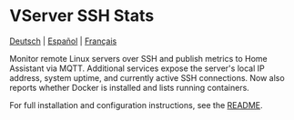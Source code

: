 # VServer SSH Stats

[Deutsch](info.de.md) | [Español](info.es.md) | [Français](info.fr.md)

Monitor remote Linux servers over SSH and publish metrics to Home Assistant via MQTT.
Additional services expose the server's local IP address, system uptime, and currently active SSH connections.
Now also reports whether Docker is installed and lists running containers.

For full installation and configuration instructions, see the [README](README.md).
